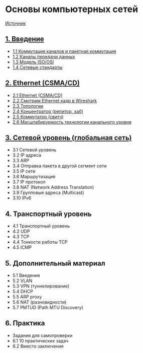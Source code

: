 # Основы компьютерных сетей

[Источник](https://stepik.org/course/208904/info)

## [1. Введение](01.md)

+ [1.1 Коммутация каналов и пакетная коммутация](01.md#11-коммутация-каналов-и-пакетная-коммутация)
+ [1.2 Каналы передачи данных](01.md#12-каналы-передачи-данных)
+ [1.3 Модель ISO/OSI](01.md#13-модель-isoosi)
+ [1.4 Сетевые стандарты](01.md#14-сетевые-стандарты)

## [2. Ethernet (CSMA/CD)](02.md)

+ [2.1 Ethernet (CSMA/CD)](02.md#21-ethernet-csmacd)
+ [2.2 Смотрим Ethernet кадр в Wireshark](02.md#22-смотрим-ethernet-кадр-в-wireshark)
+ [2.3 Топологии](02.md#23-топологии)
+ [2.4 Концентратор (репитор, хаб)](02.md#24-концентратор-репитор-хаб)
+ [2.5 Коммутатор (свитч)](02.md#25-коммутатор-свитч)
+ [2.6 Масштабируемость технологии канального уровня](02.md#26-масштабируемость-технологии-канального-уровня)

## [3. Сетевой уровень (глобальная сеть)](03.md)

+ 3.1 Сетевой уровень
+ 3.2 IP адреса
+ 3.3 ARP
+ 3.4 Отправка пакета в другой сегмент сети
+ 3.5 IP сети
+ 3.6 Маршрутизация
+ 3.7 IP протокол
+ 3.8 NAT (Network Address Translation)
+ 3.9 Групповые адреса (Multicast)
+ 3.10 IPv6

## 4. Транспортный уровень

+ 4.1 Транспортный уровень
+ 4.2 UDP
+ 4.3 TCP
+ 4.4 Тонкости работы TCP
+ 4.5 ICMP

## 5. Дополнительный материал

+ 5.1 Введение
+ 5.2 VLAN
+ 5.3 VPN (туннелирование)
+ 5.4 DHCP
+ 5.5 ARP proxy
+ 5.6 NAT (разновидности)
+ 5.7 PMTUD (Path MTU Discovery)

## 6. Практика

+ Задания для самопроверки
+ 6.1 10 практических задач
+ 6.2 Вместо заключения
